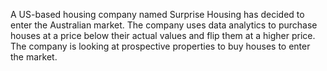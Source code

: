 A US-based housing company named Surprise Housing has decided to enter the Australian market. The company uses 
data analytics to purchase houses at a price below their actual values and flip them at a higher price. The company is looking at prospective properties to buy houses to enter the market.
